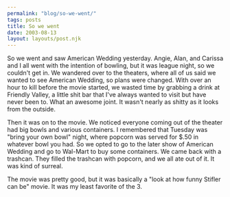 ```yaml
---
permalink: "blog/so-we-went/"
tags: posts
title: So we went
date: 2003-08-13
layout: layouts/post.njk
---
```


So we went and saw American Wedding yesterday. Angie, Alan, and Carissa and I all went with the intention of bowling, but it was league night, so we couldn't get in. We wandered over to the theaters, where all of us said we wanted to see American Wedding, so plans were changed. With over an hour to kill before the movie started, we wasted time by grabbing a drink at Friendly Valley, a little shit bar that I've always wanted to visit but have never been to. What an awesome joint. It wasn't nearly as shitty as it looks from the outside.

Then it was on to the movie. We noticed everyone coming out of the theater had big bowls and various containers. I remembered that Tuesday was "bring your own bowl" night, where popcorn was served for $.50 in whatever bowl you had. So we opted to go to the later show of American Wedding and go to Wal-Mart to buy some containers. We came back with a trashcan. They filled the trashcan with popcorn, and we all ate out of it. It was kind of surreal.

The movie was pretty good, but it was basically a "look at how funny Stifler can be" movie. It was my least favorite of the 3.